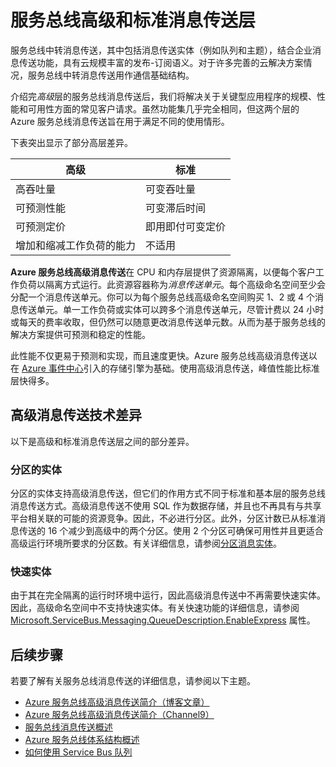 <properties
	pageTitle="服务总线高级和标准消息传送定价层概述 | Windows Azure"
	description="服务总线高级和标准消息传送"
	services="service-bus"
	documentationCenter=".net"
	authors="djrosanova"
	manager="timlt"
	editor=""/>

<tags
	ms.service="service-bus"
	ms.date="10/15/2015"
	wacn.date="11/27/2015"/>

# 服务总线高级和标准消息传送层 

服务总线中转消息传送，其中包括消息传送实体（例如队列和主题），结合企业消息传送功能，具有云规模丰富的发布-订阅语义。对于许多完善的云解决方案情况，服务总线中转消息传送用作通信基础结构。

介绍完*高级*层的服务总线消息传送后，我们将解决关于关键型应用程序的规模、性能和可用性方面的常见客户请求。虽然功能集几乎完全相同，但这两个层的 Azure 服务总线消息传送旨在用于满足不同的使用情形。

下表突出显示了部分高层差异。

| 高级 | 标准 |
|---------------------------------------|--------------------------------|
| 高吞吐量 | 可变吞吐量 |
| 可预测性能 | 可变滞后时间 |
| 可预测定价 | 即用即付可变定价 |
| 增加和缩减工作负荷的能力 | 不适用 |

**Azure 服务总线高级消息传送**在 CPU 和内存层提供了资源隔离，以便每个客户工作负荷以隔离方式运行。此资源容器称为*消息传送单元*。每个高级命名空间至少会分配一个消息传送单元。你可以为每个服务总线高级命名空间购买 1、2 或 4 个消息传送单元。单一工作负荷或实体可以跨多个消息传送单元，尽管计费以 24 小时或每天的费率收取，但仍然可以随意更改消息传送单元数。从而为基于服务总线的解决方案提供可预测和稳定的性能。

此性能不仅更易于预测和实现，而且速度更快。Azure 服务总线高级消息传送以在 [Azure 事件中心](/home/features/event-hubs/)引入的存储引擎为基础。使用高级消息传送，峰值性能比标准层快得多。

## 高级消息传送技术差异

以下是高级和标准消息传送层之间的部分差异。

### 分区的实体

分区的实体支持高级消息传送，但它们的作用方式不同于标准和基本层的服务总线消息传送方式。高级消息传送不使用 SQL 作为数据存储，并且也不再具有与共享平台相关联的可能的资源竞争。因此，不必进行分区。此外，分区计数已从标准消息传送的 16 个减少到高级中的两个分区。使用 2 个分区可确保可用性并且更适合高级运行环境所要求的分区数。有关详细信息，请参阅[分区消息实体](/documentation/articles/service-bus-partitioning)。

### 快速实体

由于其在完全隔离的运行时环境中运行，因此高级消息传送中不再需要快速实体。因此，高级命名空间中不支持快速实体。有关快速功能的详细信息，请参阅 [Microsoft.ServiceBus.Messaging.QueueDescription.EnableExpress](https://msdn.microsoft.com/zh-cn/library/azure/microsoft.servicebus.messaging.queuedescription.enableexpress.aspx) 属性。

## 后续步骤

若要了解有关服务总线消息传送的详细信息，请参阅以下主题。

- [Azure 服务总线高级消息传送简介（博客文章）](http://azure.microsoft.com/blog/introducing-azure-service-bus-premium-messaging/)
- [Azure 服务总线高级消息传送简介（Channel9）](https://channel9.msdn.com/Blogs/Subscribe/Introducing-Azure-Service-Bus-Premium-Messaging)
- [服务总线消息传送概述](/documentation/articles/service-bus-messaging-overview)
- [Azure 服务总线体系结构概述](/documentation/articles/service-bus-fundamentals-hybrid-solutions)
- [如何使用 Service Bus 队列](/documentation/articles/service-bus-dotnet-how-to-use-queues)

<!---HONumber=82-->